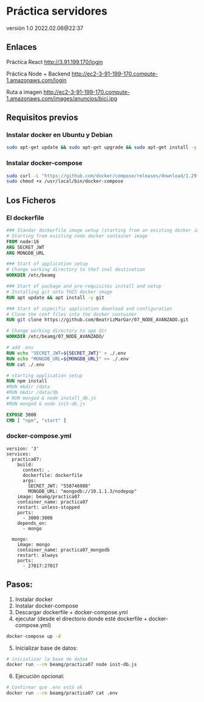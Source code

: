 # Práctica servidores

versión 1.0 2022.02.06@22:37

## Enlaces

Práctica React http://3.91.199.170/login

Práctica Node + Backend http://ec2-3-91-199-170.compute-1.amazonaws.com/login

Ruta a imagen http://ec2-3-91-199-170.compute-1.amazonaws.com/images/anuncios/bici.jpg

## Requisitos previos

### Instalar docker en Ubuntu y Debian

```bash
sudo apt-get update && sudo apt-get upgrade && sudo apt-get install -y docker
```
### Instalar docker-compose


```bash
sudo curl -L "https://github.com/docker/compose/releases/download/1.29.2/docker-compose-$(uname -s)-$(uname -m)" -o /usr/local/bin/docker-compose
sudo chmod +x /usr/local/bin/docker-compose
```

## Los Ficheros

### El dockerfile

```Dockerfile
### Standar dockerfile image setup (starting from an existing docker image)
# Starting from existing node docker container image
FROM node:16
ARG SECRET_JWT
ARG MONGDB_URL

### Start of application setup
# Change working directory to thef inal destination
WORKDIR /etc/beamg

### Start of package and pre-requisites install and setup
# Installing git onto THIS docker image
RUN apt update && apt install -y git

### Start of scpecific application download and configuration
# Clone the conf files into the docker container
RUN git clone https://github.com/BeatrizMarGar/07_NODE_AVANZADO.git

# Change working directory to app dir
WORKDIR /etc/beamg/07_NODE_AVANZADO/

# add .env
RUN echo "SECRET_JWT=${SECRET_JWT}" > ./.env
RUN echo "MONGDB_URL=${MONGDB_URL}" >> ./.env
RUN cat ./.env

# starting application setup
RUN npm install
#RUN mkdir /data
#RUN mkdir /data/db
# RUN mongod & node install_db.js 
#RUN mongod & node init-db.js

EXPOSE 3000
CMD [ "npm", "start" ]
```

### docker-compose.yml
```docker-compose
version: '3'
services:
  practica07:
    build:
      context: .
      dockerfile: dockerfile
      args:
        SECRET_JWT: "558746988"
        MONGDB_URL: "mongodb://10.1.1.3/nodepop"
    image: beamg/practica07
    container_name: practica07
    restart: unless-stopped
    ports:
      - 3000:3000
    depends_on:
      - mongo

  mongo:
    image: mongo
    container_name: practica07_mongodb
    restart: always
    ports:
      - 27017:27017
```

## Pasos:

1. Instalar docker
2. Instalar docker-compose
3. Descargar dockerfile + docker-compose.yml
4. ejecutar (desde el directorio donde esté dockerfile + docker-compose.yml)
```bash
docker-compose up -d
```
5. Inicializar base de datos:
```bash
# inicializar la base de datos
docker run --rm beamg/practica07 node init-db.js
``` 
6. Ejecución opcional:
```bash
# Confirmar que .env está ok
docker run --rm beamg/practica07 cat .env
``` 
